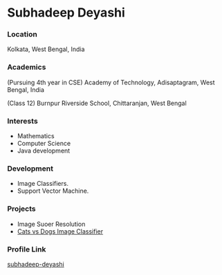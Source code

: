 # Subhadeep Deyashi

### Location

Kolkata, West Bengal, India

### Academics
(Pursuing 4th year in CSE)
Academy of Technology, Adisaptagram, West Bengal, India

(Class 12)
Burnpur Riverside School, Chittaranjan, West Bengal

### Interests

- Mathematics
- Computer Science
- Java development

### Development

- Image Classifiers.
- Support Vector Machine.

### Projects

- Image Suoer Resolution
- [Cats vs Dogs Image Classifier](https://github.com/subhadeep-deyashi/cats-dogs-image-classification)

### Profile Link

[subhadeep-deyashi](https://github.com/subhadeep-deyashi)
